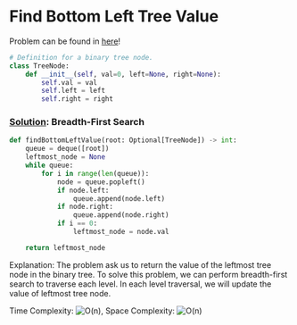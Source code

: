 # Find Bottom Left Tree Value

Problem can be found in [here](https://leetcode.com/problems/find-bottom-left-tree-value/)!

```python
# Definition for a binary tree node.
class TreeNode:
    def __init__(self, val=0, left=None, right=None):
        self.val = val
        self.left = left
        self.right = right
```

### [Solution](/Binary%20Tree/513-FindBottomLeftTreeValue/solution.py): Breadth-First Search

```python
def findBottomLeftValue(root: Optional[TreeNode]) -> int:
    queue = deque([root])
    leftmost_node = None
    while queue:
        for i in range(len(queue)):
            node = queue.popleft()
            if node.left:
                queue.append(node.left)
            if node.right:
                queue.append(node.right)
            if i == 0:
                leftmost_node = node.val

    return leftmost_node
```

Explanation: The problem ask us to return the value of the leftmost tree node in the binary tree. To solve this problem, we can perform breadth-first search to traverse each level. In each level traversal, we will update the value of leftmost tree node.

Time Complexity: ![O(n)](<https://latex.codecogs.com/svg.image?\inline&space;O(n)>), Space Complexity: ![O(n)](<https://latex.codecogs.com/svg.image?\inline&space;O(n)>)
